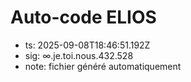 # Auto-code ELIOS
- ts: 2025-09-08T18:46:51.192Z
- sig: ∞.je.toi.nous.432.528
- note: fichier généré automatiquement